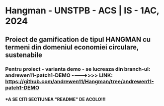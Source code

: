 # Hangman  - UNSTPB - ACS | IS - 1AC, 2024
## Proiect de gamification de tipul HANGMAN cu termeni din domeniul economiei circulare, sustenabile
### Pentru proiect - varianta demo - se lucreaza din branch-ul: andrewen11-patch1-DEMO ---->>>> LINK: https://github.com/andrewen11/Hangman/tree/andrewen11-patch1-DEMO
#### *A SE CITI SECTIUNEA "README" DE ACOLO!!!
 
